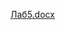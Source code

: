 [Лаб5.docx](https://docs.google.com/document/d/1o2iaZcxZofZgwCfkdr9cv_YFggyYSmcV/edit?usp=sharing&ouid=107099367510336680885&rtpof=true&sd=true)
